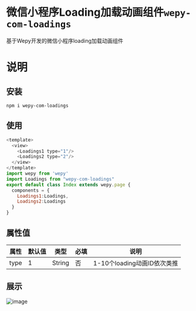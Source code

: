 # 微信小程序Loading加载动画组件`wepy-com-loadings`
基于Wepy开发的微信小程序loading加载动画组件

# 说明
## 安装
```
npm i wepy-com-loadings
```
## 使用
```javascript
<template>
  <view>
    <Loadings1 type="1"/>
    <Loadings2 type="2"/>
  </view>
</template>
import wepy from 'wepy'
import Loadings from "wepy-com-loadings"
export default class Index extends wepy.page {
  components = {
    Loadings1:Loadings,
    Loadings2:Loadings
  }
}
```

## 属性值
属性 | 默认值 | 类型 | 必填 | 说明
---|---|---|---|---
type | 1 | String | 否 | 1-10个loading动画ID依次类推

## 展示
![image](https://github.com/Licoy/wepy-com-loadings/blob/master/example/show.gif?raw=true)